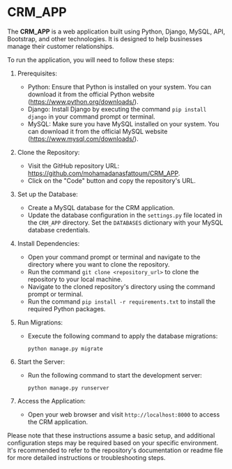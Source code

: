 # CRM_APP

The **CRM_APP** is a web application built using Python, Django, MySQL, API, Bootstrap, and other technologies. It is designed to help businesses manage their customer relationships.

To run the application, you will need to follow these steps:

1. Prerequisites:
   - Python: Ensure that Python is installed on your system. You can download it from the official Python website (https://www.python.org/downloads/).
   - Django: Install Django by executing the command `pip install django` in your command prompt or terminal.
   - MySQL: Make sure you have MySQL installed on your system. You can download it from the official MySQL website (https://www.mysql.com/downloads/).

2. Clone the Repository:
   - Visit the GitHub repository URL: https://github.com/mohamadanasfattoum/CRM_APP.
   - Click on the "Code" button and copy the repository's URL.

3. Set up the Database:
   - Create a MySQL database for the CRM application.
   - Update the database configuration in the `settings.py` file located in the `CRM_APP` directory. Set the `DATABASES` dictionary with your MySQL database credentials.

4. Install Dependencies:
   - Open your command prompt or terminal and navigate to the directory where you want to clone the repository.
   - Run the command `git clone <repository_url>` to clone the repository to your local machine.
   - Navigate to the cloned repository's directory using the command prompt or terminal.
   - Run the command `pip install -r requirements.txt` to install the required Python packages.

5. Run Migrations:
   - Execute the following command to apply the database migrations:
     ```
     python manage.py migrate
     ```

6. Start the Server:
   - Run the following command to start the development server:
     ```
     python manage.py runserver
     ```

7. Access the Application:
   - Open your web browser and visit `http://localhost:8000` to access the CRM application.

Please note that these instructions assume a basic setup, and additional configuration steps may be required based on your specific environment. It's recommended to refer to the repository's documentation or readme file for more detailed instructions or troubleshooting steps.
